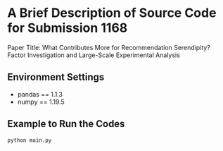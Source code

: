 # A Brief Description of Source Code for Submission 1168

Paper Title: What Contributes More for Recommendation Serendipity? Factor Investigation and Large-Scale Experimental Analysis

## Environment Settings
- pandas == 1.1.3
- numpy == 1.19.5

## Example to Run the Codes
``` python
python main.py
```